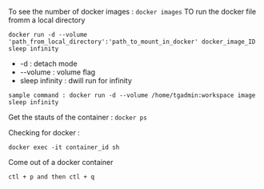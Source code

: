 To see the number of docker images : ```docker images```
TO run the docker file fromm a local directory 
````
docker run -d --volume 'path_from_local_directory':'path_to_mount_in_docker' docker_image_ID sleep infinity 
````
* -d : detach mode 
* --volume  : volume flag 
* sleep infinity : dwill run for infinity 

```
sample command : docker run -d --volume /home/tgadmin:workspace image sleep infinity 

```

Get the stauts of the container : ````docker ps````


Checking for docker :

````docker exec -it container_id sh````

Come out of a docker container 
````
ctl + p and then ctl + q
````
